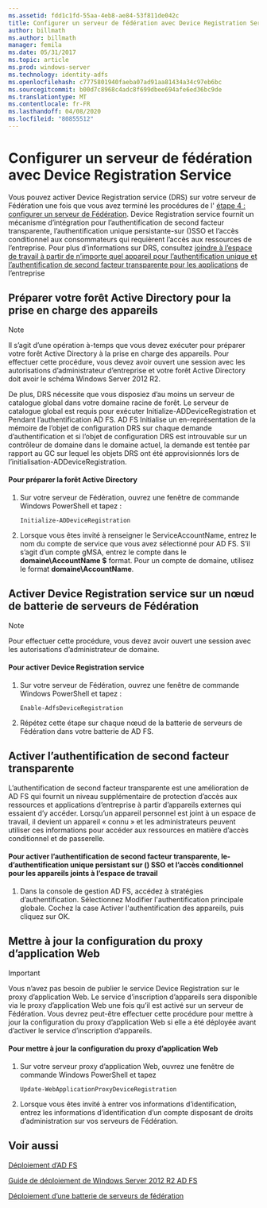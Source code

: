 ```yaml
---
ms.assetid: fdd1c1fd-55aa-4eb8-ae84-53f811de042c
title: Configurer un serveur de fédération avec Device Registration Service
author: billmath
ms.author: billmath
manager: femila
ms.date: 05/31/2017
ms.topic: article
ms.prod: windows-server
ms.technology: identity-adfs
ms.openlocfilehash: c7775801940faeba07ad91aa81434a34c97eb6bc
ms.sourcegitcommit: b00d7c8968c4adc8f699dbee694afe6ed36bc9de
ms.translationtype: MT
ms.contentlocale: fr-FR
ms.lasthandoff: 04/08/2020
ms.locfileid: "80855512"
---
```

# <a name="configure-a-federation-server-with-device-registration-service"></a>Configurer un serveur de fédération avec Device Registration Service

Vous pouvez activer Device Registration service \(DRS\) sur votre serveur de Fédération une fois que vous avez terminé les procédures de l' [étape 4 : configurer un serveur de Fédération](https://technet.microsoft.com/library/dn303424.aspx). Device Registration service fournit un mécanisme d’intégration pour l’authentification de second facteur transparente, l’authentification unique persistante\-sur \(\)SSO et l’accès conditionnel aux consommateurs qui requièrent l’accès aux ressources de l’entreprise. Pour plus d’informations sur DRS, consultez [joindre à l’espace de travail à partir de n’importe quel appareil pour l’authentification unique et l’authentification de second facteur transparente pour les applications](../../ad-fs/operations/Join-to-Workplace-from-Any-Device-for-SSO-and-Seamless-Second-Factor-Authentication-Across-Company-Applications.md) de l’entreprise  
  
## <a name="prepare-your-active-directory-forest-to-support-devices"></a>Préparer votre forêt Active Directory pour la prise en charge des appareils  
  
> [!NOTE]  
> Il s’agit d’une opération à\-temps que vous devez exécuter pour préparer votre forêt Active Directory à la prise en charge des appareils. Pour effectuer cette procédure, vous devez avoir ouvert une session avec les autorisations d’administrateur d’entreprise et votre forêt Active Directory doit avoir le schéma Windows Server 2012 R2.  
>   
> De plus, DRS nécessite que vous disposiez d’au moins un serveur de catalogue global dans votre domaine racine de forêt. Le serveur de catalogue global est requis pour exécuter Initialize\-ADDeviceRegistration et Pendant l’authentification AD FS. AD FS Initialise un en\-représentation de la mémoire de l’objet de configuration DRS sur chaque demande d’authentification et si l’objet de configuration DRS est introuvable sur un contrôleur de domaine dans le domaine actuel, la demande est tentée par rapport au GC sur lequel les objets DRS ont été approvisionnés lors de l’initialisation\-ADDeviceRegistration.  
  
#### <a name="to-prepare-the-active-directory-forest"></a>Pour préparer la forêt Active Directory  
  
1.  Sur votre serveur de Fédération, ouvrez une fenêtre de commande Windows PowerShell et tapez :  
  
    ```  
    Initialize-ADDeviceRegistration  
    ```  
  
2.  Lorsque vous êtes invité à renseigner le ServiceAccountName, entrez le nom du compte de service que vous avez sélectionné pour AD FS.  S’il s’agit d’un compte gMSA, entrez le compte dans le **domaine\\AccountName $** format. Pour un compte de domaine, utilisez le format **domaine\\AccountName**.  
  
## <a name="enable-device-registration-service-on-a-federation-server-farm-node"></a>Activer Device Registration service sur un nœud de batterie de serveurs de Fédération  
  
> [!NOTE]  
> Pour effectuer cette procédure, vous devez avoir ouvert une session avec les autorisations d’administrateur de domaine.  
  
#### <a name="to-enable-device-registration-service"></a>Pour activer Device Registration service  
  
1.  Sur votre serveur de Fédération, ouvrez une fenêtre de commande Windows PowerShell et tapez :  
  
    ```  
    Enable-AdfsDeviceRegistration  
    ```  
  
2.  Répétez cette étape sur chaque nœud de la batterie de serveurs de Fédération dans votre batterie de AD FS.  
  
## <a name="enable-seamless-second-factor-authentication"></a>Activer l’authentification de second facteur transparente  
L’authentification de second facteur transparente est une amélioration de AD FS qui fournit un niveau supplémentaire de protection d’accès aux ressources et applications d’entreprise à partir d’appareils externes qui essaient d’y accéder. Lorsqu’un appareil personnel est joint à un espace de travail, il devient un appareil « connu » et les administrateurs peuvent utiliser ces informations pour accéder aux ressources en matière d’accès conditionnel et de passerelle.  
  
#### <a name="to-enable-seamless-second-factor-authentication-persistent-single-sign-on-sso-and-conditional-access-for-workplace-joined-devices"></a>Pour activer l’authentification de second facteur transparente, le\-d’authentification unique persistant sur \(\) SSO et l’accès conditionnel pour les appareils joints à l’espace de travail  
  
1.  Dans la console de gestion AD FS, accédez à stratégies d’authentification. Sélectionnez Modifier l'authentification principale globale. Cochez la case Activer l'authentification des appareils, puis cliquez sur OK.  
  
## <a name="update-the-web-application-proxy-configuration"></a>Mettre à jour la configuration du proxy d’application Web  
  
> [!IMPORTANT]  
> Vous n’avez pas besoin de publier le service Device Registration sur le proxy d’application Web.  Le service d’inscription d’appareils sera disponible via le proxy d’application Web une fois qu’il est activé sur un serveur de Fédération.  Vous devrez peut-être effectuer cette procédure pour mettre à jour la configuration du proxy d’application Web si elle a été déployée avant d’activer le service d’inscription d’appareils.  
  
#### <a name="to-update-the-web-application-proxy-configuration"></a>Pour mettre à jour la configuration du proxy d’application Web  
  
1.  Sur votre serveur proxy d’application Web, ouvrez une fenêtre de commande Windows PowerShell et tapez  
  
    ```  
    Update-WebApplicationProxyDeviceRegistration  
    ```  
  
2.  Lorsque vous êtes invité à entrer vos informations d’identification, entrez les informations d’identification d’un compte disposant de droits d’administration sur vos serveurs de Fédération.  
  
## <a name="see-also"></a>Voir aussi 

[Déploiement d’AD FS](../../ad-fs/AD-FS-Deployment.md)  

[Guide de déploiement de Windows Server 2012 R2 AD FS](../../ad-fs/deployment/Windows-Server-2012-R2-AD-FS-Deployment-Guide.md)  
 
[Déploiement d’une batterie de serveurs de fédération](../../ad-fs/deployment/Deploying-a-Federation-Server-Farm.md)  
  

